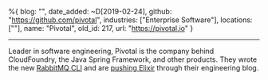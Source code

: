 %{
  blog: "",
  date_added: ~D[2019-02-24],
  github: "https://github.com/pivotal",
  industries: ["Enterprise Software"],
  locations: [""],
  name: "Pivotal",
  old_id: 217,
  url: "https://pivotal.io"
}

---

Leader in software engineering, Pivotal is the company behind CloudFoundry, the Java Spring Framework, and other products. They wrote the new [RabbitMQ CLI](https://github.com/rabbitmq/rabbitmq-cli/) and are [pushing Elixir](http://engineering.pivotal.io/post/elixir-clustering-on-cloud-foundry/) through their engineering blog.
